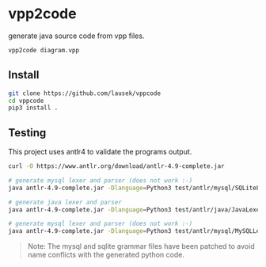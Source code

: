 # vpp2code

generate java source code from vpp files.

``` bash
vpp2code diagram.vpp
```

## Install

``` bash
git clone https://github.com/lausek/vppcode
cd vppcode
pip3 install .
```

## Testing

This project uses antlr4 to validate the programs output.

``` bash
curl -O https://www.antlr.org/download/antlr-4.9-complete.jar

# generate mysql lexer and parser (does not work :-)
java antlr-4.9-complete.jar -Dlanguage=Python3 test/antlr/mysql/SQLiteLexer.g4 test/antlr/mysql/SQLiteParser.g4

# generate java lexer and parser
java antlr-4.9-complete.jar -Dlanguage=Python3 test/antlr/java/JavaLexer.g4 test/antlr/java/JavaParser.g4

# generate mysql lexer and parser (does not work :-)
java antlr-4.9-complete.jar -Dlanguage=Python3 test/antlr/mysql/MySQLLexer.g4 test/antlr/mysql/MySQLParser.g4
```

> Note: The mysql and sqlite grammar files have been patched to avoid name conflicts with the generated python code.
